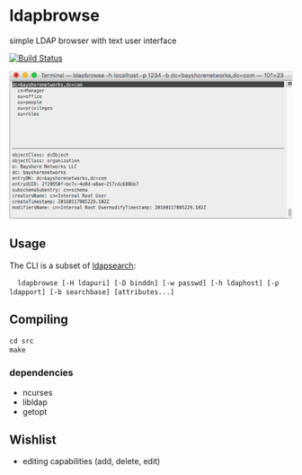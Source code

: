 # ldapbrowse 
simple LDAP browser with text user interface

[![Build Status](https://travis-ci.org/david0/ldapbrowse.png)](https://travis-ci.org/david0/ldapbrowse)

![Screenshot](screenshot.gif)

## Usage

The CLI is a subset of [ldapsearch](http://linux.die.net/man/1/ldapsearch):

      ldapbrowse [-H ldapuri] [-D binddn] [-w passwd] [-h ldaphost] [-p ldapport] [-b searchbase] [attributes...]

## Compiling 

    cd src
    make

### dependencies

- ncurses
- libldap
- getopt


## Wishlist

- editing capabilities (add, delete, edit)
